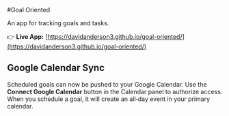 #Goal Oriented

An app for tracking goals and tasks.

👉 **Live App:** [https://davidanderson3.github.io/goal-oriented/](https://davidanderson3.github.io/goal-oriented/)

## Google Calendar Sync

Scheduled goals can now be pushed to your Google Calendar. Use the **Connect Google Calendar** button in the Calendar panel to authorize access. When you schedule a goal, it will create an all‑day event in your primary calendar.


